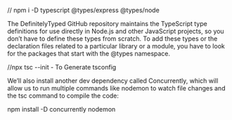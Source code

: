 // npm i -D typescript @types/express @types/node

The DefinitelyTyped GitHub repository maintains the TypeScript type definitions for use directly in Node.js and other JavaScript projects, so you don’t have to define these types from scratch. To add these types or the declaration files related to a particular library or a module, you have to look for the packages that start with the @types namespace.

//npx tsc --init - To Generate tsconfig

We’ll also install another dev dependency called Concurrently, which will allow us to run multiple commands like nodemon to watch file changes and the tsc command to compile the code:

npm install -D concurrently nodemon